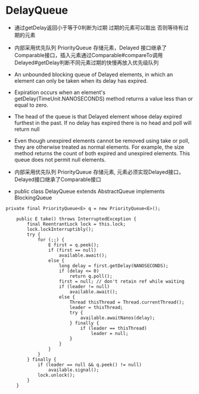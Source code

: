 # DelayQueue

- 通过getDelay返回小于等于0判断为过期 过期的元素可以取出 否则等待有过期的元素
- 内部采用优先队列 PriorityQueue 存储元素，Delayed 接口继承了Comparable接口，插入元素通过Comparable#compareTo调用Delayed#getDelay判断不同元素过期的快慢再放入优先级队列
- An unbounded blocking queue of Delayed elements, in which an element can only be taken when its delay has expired.

- Expiration occurs when an element's getDelay(TimeUnit.NANOSECONDS) method returns a value less than or equal to zero.

- The head of the queue is that Delayed element whose delay expired furthest in the past. If no delay has expired there is no head and poll will return null

- Even though unexpired elements cannot be removed using take or poll, they are otherwise treated as normal elements. For example, the size method returns the count of both expired and unexpired elements. This queue does not permit null elements.

- 内部采用优先队列 PriorityQueue 存储元素, 元素必须实现Delayed接口，Delayed接口继承了Comparable接口

- public class DelayQueue<E extends Delayed> extends AbstractQueue<E> implements BlockingQueue<E>

```
private final PriorityQueue<E> q = new PriorityQueue<E>();
```

```
    public E take() throws InterruptedException {
        final ReentrantLock lock = this.lock;
        lock.lockInterruptibly();
        try {
            for (;;) {
                E first = q.peek();
                if (first == null)
                    available.await();
                else {
                    long delay = first.getDelay(NANOSECONDS);
                    if (delay <= 0)
                        return q.poll();
                    first = null; // don't retain ref while waiting
                    if (leader != null)
                        available.await();
                    else {
                        Thread thisThread = Thread.currentThread();
                        leader = thisThread;
                        try {
                            available.awaitNanos(delay);
                        } finally {
                            if (leader == thisThread)
                                leader = null;
                        }
                    }
                }
            }
        } finally {
            if (leader == null && q.peek() != null)
                available.signal();
            lock.unlock();
        }
    }
```